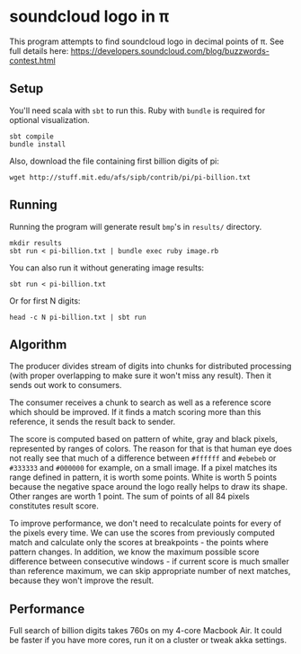 # soundcloud logo in π

This program attempts to find soundcloud logo in decimal points of π. See full details here: https://developers.soundcloud.com/blog/buzzwords-contest.html

## Setup

You'll need scala with `sbt` to run this. Ruby with `bundle` is required for optional visualization.

```
sbt compile
bundle install
```

Also, download the file containing first billion digits of pi:

```
wget http://stuff.mit.edu/afs/sipb/contrib/pi/pi-billion.txt
```

## Running

Running the program will generate result `bmp`'s in `results/` directory.

```
mkdir results
sbt run < pi-billion.txt | bundle exec ruby image.rb
```

You can also run it without generating image results:

```
sbt run < pi-billion.txt
```

Or for first N digits:

```
head -c N pi-billion.txt | sbt run
```

## Algorithm

The producer divides stream of digits into chunks for distributed processing (with proper overlapping to make sure it won't miss any result). Then it sends out work to consumers.

The consumer receives a chunk to search as well as a reference score which should be improved. If it finds a match scoring more than this reference, it sends the result back to sender.

The score is computed based on pattern of white, gray and black pixels, represented by ranges of colors. The reason for that is that human eye does not really see that much of a difference between `#ffffff` and `#ebebeb` or `#333333` and `#000000` for example, on a small image. If a pixel matches its range defined in pattern, it is worth some points. White is worth 5 points because the negative space around the logo really helps to draw its shape. Other ranges are worth 1 point. The sum of points of all 84 pixels constitutes result score.

To improve performance, we don't need to recalculate points for every of the pixels every time. We can use the scores from previously computed match and calculate only the scores at breakpoints - the points where pattern changes. In addition, we know the maximum possible score difference between consecutive windows - if current score is much smaller than reference maximum, we can skip appropriate number of next matches, because they won't improve the result.

## Performance

Full search of billion digits takes 760s on my 4-core Macbook Air. It could be faster if you have more cores, run it on a cluster or tweak akka settings.
